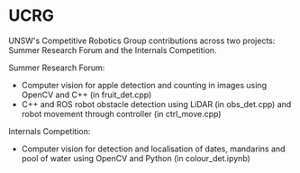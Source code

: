 # UCRG
UNSW's Competitive Robotics Group contributions across two projects: Summer Research Forum and the Internals Competition.

Summer Research Forum:
- Computer vision for apple detection and counting in images using OpenCV and C++ (in fruit_det.cpp)
- C++ and ROS robot obstacle detection using LiDAR (in obs_det.cpp) and robot movement through controller (in ctrl_move.cpp)

Internals Competition:
- Computer vision for detection and localisation of dates, mandarins and pool of water using OpenCV and Python (in colour_det.ipynb)
